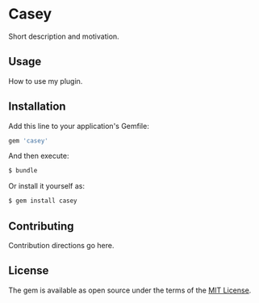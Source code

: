 # Casey
Short description and motivation.

## Usage
How to use my plugin.

## Installation
Add this line to your application's Gemfile:

```ruby
gem 'casey'
```

And then execute:
```bash
$ bundle
```

Or install it yourself as:
```bash
$ gem install casey
```

## Contributing
Contribution directions go here.

## License
The gem is available as open source under the terms of the [MIT License](https://opensource.org/licenses/MIT).
